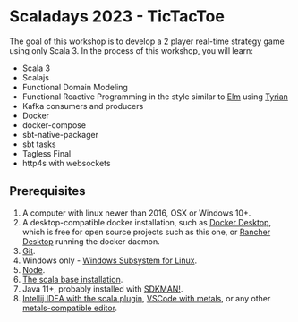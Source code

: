 # Scaladays 2023 - TicTacToe

The goal of this workshop is to develop a 2 player real-time strategy game using only Scala 3. In the process of this workshop, you will learn:

* Scala 3
* Scalajs
* Functional Domain Modeling
* Functional Reactive Programming in the style similar to [Elm](https://elm-lang.org/) using [Tyrian](https://github.com/purplekingdomgames/tyrian)
* Kafka consumers and producers
* Docker
* docker-compose
* sbt-native-packager
* sbt tasks
* Tagless Final
* http4s with websockets

## Prerequisites

1. A computer with linux newer than 2016, OSX or Windows 10+.
2. A desktop-compatible docker installation, such as [Docker Desktop](https://www.docker.com/products/docker-desktop/), which is free for open source projects such as this one, or [Rancher Desktop](https://rancherdesktop.io/) running the docker daemon.
3. [Git](https://git-scm.com/).
4. Windows only - [Windows Subsystem for Linux](https://learn.microsoft.com/en-us/windows/wsl/install).
5. [Node](https://nodejs.org/en).
6. [The scala base installation](https://docs.scala-lang.org/getting-started/index.html).
7. Java 11+, probably installed with [SDKMAN!](https://sdkman.io/).
8. [Intellij IDEA with the scala plugin](https://docs.scala-lang.org/getting-started/intellij-track/getting-started-with-scala-in-intellij.html), [VSCode with metals](https://scalameta.org/metals/docs/editors/vscode/), or any other [metals-compatible editor](https://scalameta.org/metals/docs/).
